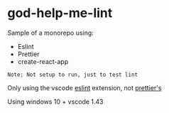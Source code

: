 
# god-help-me-lint

Sample of a monorepo using:

 - Eslint
 - Prettier
 - create-react-app

`Note: Not setup to run, just to test lint`

Only using the vscode [eslint](https://marketplace.visualstudio.com/items?itemName=dbaeumer.vscode-eslint) extension, not [prettier's](https://marketplace.visualstudio.com/items?itemName=esbenp.prettier-vscode) 

Using windows 10 + vscode 1.43